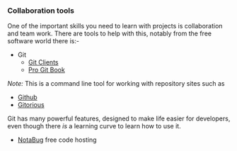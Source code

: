 ### Collaboration tools

One of the important skills you need to learn with projects is collaboration and team work. There are tools to help with this,  notably from the free software world there is:-

* Git
	* [Git Clients](https://git-scm.com/download/)
	* [Pro Git Book](https://git-scm.com/book/en/v2)

_Note:_ This is a command line tool for working with repository sites such as 

* [Github](https://github.com/)
* [Gitorious](http://www.gitorious.com/) 

Git has many powerful features, designed to make life easier for developers, even though there _is_ a learning curve to learn how to use it. 

* [NotaBug](https://notabug.org/) free code hosting
